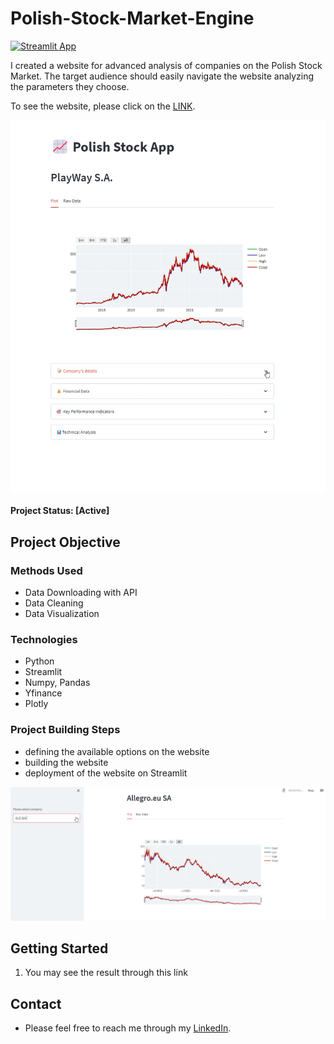 # Polish-Stock-Market-Engine

[![Streamlit App](https://static.streamlit.io/badges/streamlit_badge_black_white.svg)](https://dominikdawiec-polish-stock-market-engine-app-3wrwd3.streamlitapp.com/)

I created a website for advanced analysis of companies on the Polish Stock Market. The target audience should easily navigate the website analyzing the parameters they choose.

To see the website, please click on the [LINK](https://dominikdawiec-polish-stock-market-engine-app-3wrwd3.streamlitapp.com/).

![](pegif1.gif)

#### Project Status: [Active]

## Project Objective

### Methods Used
* Data Downloading with API
* Data Cleaning
* Data Visualization

### Technologies
* Python
* Streamlit
* Numpy, Pandas
* Yfinance 
* Plotly

### Project Building Steps
* defining the available options on the website
* building the website
* deployment of the website on Streamlit

![](pegif2.gif)

## Getting Started
1. You may see the result through this link 

## Contact
* Please feel free to reach me through my [LinkedIn](http://linkedin.com/in/dominikdawiec/).  
